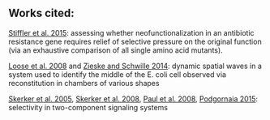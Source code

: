 ## Works cited:

[Stiffler et al. 2015](http://www.ncbi.nlm.nih.gov/pubmed/25723163): assessing whether neofunctionalization in an antibiotic resistance gene requires relief of selective pressure on the original function (via an exhaustive comparison of all single amino acid mutants).

[Loose et al. 2008](http://www.ncbi.nlm.nih.gov/pubmed/18467587) and [Zieske and Schwille 2014](https://elifesciences.org/content/3/e03949): dynamic spatial waves in a system used to identify the middle of the E. coli cell observed via reconstitution in chambers of various shapes

[Skerker et al. 2005](http://journals.plos.org/plosbiology/article?id=10.1371%2Fjournal.pbio.0030334), [Skerker et al. 2008](http://www.ncbi.nlm.nih.gov/pubmed/18555780), [Paul et al. 2008](http://www.ncbi.nlm.nih.gov/pmc/articles/PMC2804905/), [Podgornaia 2015](http://www.ncbi.nlm.nih.gov/pubmed/25657251): selectivity in two-component signaling systems